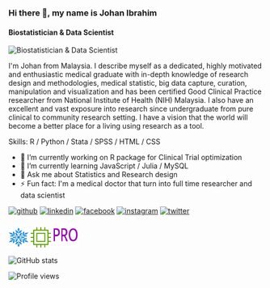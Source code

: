 ### Hi there 👋, my name is Johan Ibrahim
#### Biostatistician & Data Scientist
![Biostatistician & Data Scientist](https://arturssmirnovs.github.io/github-profile-readme-generator/images/banner.png)

I'm Johan from Malaysia. I describe myself as a dedicated, highly motivated and enthusiastic medical graduate with in-depth knowledge of research design and methodologies, medical statistic, big data capture, curation, manipulation and visualization and has been certified Good Clinical Practice researcher from National Institute of Health (NIH) Malaysia. I also have an excellent and vast exposure into research since undergraduate from pure clinical to community research setting. I have a vision that the world will become a better place for a living using research as a tool.

Skills: R / Python / Stata / SPSS / HTML / CSS

- 🔭 I’m currently working on R package for Clinical Trial optimization 
- 🌱 I’m currently learning JavaScript / Julia / MySQL 
- 💬 Ask me about Statistics and Research design  
- ⚡ Fun fact: I'm a medical doctor that turn into full time researcher and data scientist 


[<img src='https://cdn.jsdelivr.net/npm/simple-icons@3.0.1/icons/github.svg' alt='github' height='40'>](https://github.com/DrJohan)  [<img src='https://cdn.jsdelivr.net/npm/simple-icons@3.0.1/icons/linkedin.svg' alt='linkedin' height='40'>](https://www.linkedin.com/in/https://www.linkedin.com/in/johan-ibrahim//)  [<img src='https://cdn.jsdelivr.net/npm/simple-icons@3.0.1/icons/facebook.svg' alt='facebook' height='40'>](https://www.facebook.com/https://www.facebook.com/johan.ibrahim.10)  [<img src='https://cdn.jsdelivr.net/npm/simple-icons@3.0.1/icons/instagram.svg' alt='instagram' height='40'>](https://www.instagram.com/https://www.instagram.com/drjohan81/?hl=en/)  [<img src='https://cdn.jsdelivr.net/npm/simple-icons@3.0.1/icons/twitter.svg' alt='twitter' height='40'>](https://twitter.com/https://twitter.com/DrJohan81)  

<a href='https://archiveprogram.github.com/'><img src='https://raw.githubusercontent.com/acervenky/animated-github-badges/master/assets/acbadge.gif' width='40' height='40'></a> <a href='https://docs.github.com/en/developers'><img src='https://raw.githubusercontent.com/acervenky/animated-github-badges/master/assets/devbadge.gif' width='40' height='40'></a> <a href='https://github.com/pricing'><img src='https://raw.githubusercontent.com/acervenky/animated-github-badges/master/assets/pro.gif' width='50' height='50'></a>

![GitHub stats](https://github-readme-stats.vercel.app/api?username=DrJohan&show_icons=true)  

![Profile views](https://gpvc.arturio.dev/DrJohan)  
